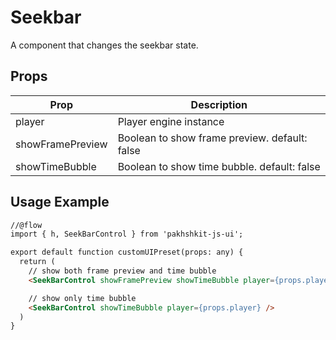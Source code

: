 # Seekbar

A component that changes the seekbar state.

## Props

| Prop | Description |
|--- |--- |
| player | Player engine instance |
| showFramePreview | Boolean to show frame preview. default: false
| showTimeBubble | Boolean to show time bubble. default: false

## Usage Example

```html
//@flow
import { h, SeekBarControl } from 'pakhshkit-js-ui';

export default function customUIPreset(props: any) {
  return (
    // show both frame preview and time bubble
    <SeekBarControl showFramePreview showTimeBubble player={props.player} />

    // show only time bubble
    <SeekBarControl showTimeBubble player={props.player} />
  )
}
```
